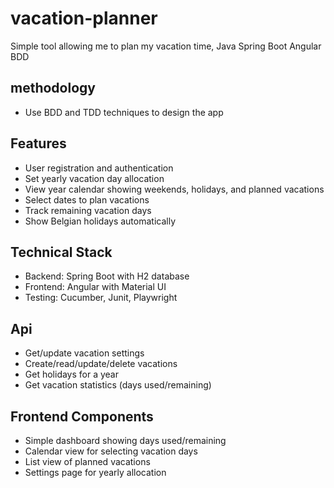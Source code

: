 # vacation-planner
Simple tool allowing me to plan my vacation time, Java Spring Boot Angular BDD

## methodology
- Use BDD and TDD techniques to design the app
  
## Features
- User registration and authentication
- Set yearly vacation day allocation
- View year calendar showing weekends, holidays, and planned vacations
- Select dates to plan vacations
- Track remaining vacation days
- Show Belgian holidays automatically

## Technical Stack
- Backend: Spring Boot with H2 database
- Frontend: Angular with Material UI
- Testing: Cucumber, Junit, Playwright

## Api
- Get/update vacation settings
- Create/read/update/delete vacations
- Get holidays for a year
- Get vacation statistics (days used/remaining)

## Frontend Components
- Simple dashboard showing days used/remaining
- Calendar view for selecting vacation days
- List view of planned vacations
- Settings page for yearly allocation